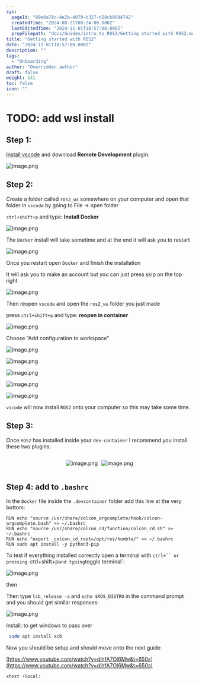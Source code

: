 ```yaml
---
sys:
  pageId: "89e0a78c-4e2b-4070-b327-d28cb0694742"
  createdTime: "2024-08-21T00:24:00.000Z"
  lastEditedTime: "2024-11-01T18:57:00.000Z"
  propFilepath: "docs/Guides/intro_to_ROS2/Getting started with ROS2.md"
title: "Getting started with ROS2"
date: "2024-11-01T18:57:00.000Z"
description: ""
tags:
  - "Onboarding"
author: "Overridden author"
draft: false
weight: 141
toc: false
icon: ""
---
```


# TODO: add wsl install

## Step 1:

[Install vscode](https://code.visualstudio.com/download) and download **Remote Development** plugin:

![image.png](https://prod-files-secure.s3.us-west-2.amazonaws.com/d518164a-d88e-44d1-a4ee-3adb3bd8bce0/efb52993-1881-4a40-b95e-6f020334f022/image.png?X-Amz-Algorithm=AWS4-HMAC-SHA256&X-Amz-Content-Sha256=UNSIGNED-PAYLOAD&X-Amz-Credential=ASIAZI2LB466VJYRXNN2%2F20250303%2Fus-west-2%2Fs3%2Faws4_request&X-Amz-Date=20250303T150838Z&X-Amz-Expires=3600&X-Amz-Security-Token=IQoJb3JpZ2luX2VjEJ7%2F%2F%2F%2F%2F%2F%2F%2F%2F%2FwEaCXVzLXdlc3QtMiJIMEYCIQCLbwK3WRQkiuHK482YLOGNMB8Xeh8cJe70%2F%2BefeM5Y4AIhAPpWfqGcwSj%2Bs3Mmp8XNJE5wVFfkl9Q00ptZCxjIxj6iKogECNb%2F%2F%2F%2F%2F%2F%2F%2F%2F%2FwEQABoMNjM3NDIzMTgzODA1Igz2LmvWl5xTDzzCLigq3ANTwIQQsC8mi2fItHmAkSWsLhHWODOo%2F1mfzmye3s6LIz4hKCi7We4%2FWfVqiIizGYtRW8itoW0DE7CYL2Pz8Ob3WnBLh0beXyfpteCaMpVdIiTRmcEvBuVXokA2ICSUZtbWUb8FI3qitMXJki5nVWea6%2FP9xoEh59zC7l7ETkiQCD5viyW%2Fo%2BClYyzVfoGAhGDzxiPzlW2zGV2BfSDCZFZQxmwSk5P%2BRd77wUgBhSDGx%2Fa0fTNtc%2FHzZkELsfyTKLmCj%2B14ufPknBkot4G6cS89uiBUwvHQ4%2Fjo5wrPbHF%2BpcVs1dSpHaNGCpPciLtH%2BvW4y9sq6Dbk3VFzOHLDt6JDsFwuV1VygWXBQQlU77yKY6%2B1YZqU5qrrxWYY5s3HOiIra3%2FN0hRgt5xu1Y6DV4xB30lXNJGbhZAb0ZBolcvWIAcYbco%2FuoN63%2BPbk3QbOQDHIy6QeKZ0l5gB6TroCNj780mTEiHmWe9oTbdovw7Vyos2FBto7UeC1pDL3mKP0OYAw7VNafpqxmiF0QUmWde12faQPVpbIzlDZRIlI4N5%2B32AtgKG4Ze1pjUS82YX4t%2B2S6TH0caBRLmWIvkSF5X8eYgXcLhulGSP%2FjvBk5nRnAqtdf8fStZMOjyfBjD%2F2pa%2BBjqkAS4M98NX7OVsmK9mMeAWnCVE%2Fu%2FL3UN3ucooKPPg0H3pgoIOOSOI482ZUsaOvsRqdSkr%2Fjk9w%2FlbJ8tEMjlkWPPr%2FPNQUlshp46qtciivzl%2FjpG5xVMfUsS%2Fc5u7T7VMU15yzjPNqYL1%2FwgHpNUxHP1ITFtJUvL4aieEya8Nolb45Q1u2aa%2F6CL7UARys2OG61H4u9Ci9LSOM3Z5ksCM0yKTTTCj&X-Amz-Signature=b0befc7c1cc373a8d5bd6823aad06100464c7f30f59f77b71d78b80f76ef96f3&X-Amz-SignedHeaders=host&x-id=GetObject)

## Step 2:

Create a folder called `ros2_ws` somewhere on your computer and open that folder in `vscode` by going to File → open folder 

`ctrl+shift+p` and type: **Install Docker**

![image.png](https://prod-files-secure.s3.us-west-2.amazonaws.com/d518164a-d88e-44d1-a4ee-3adb3bd8bce0/2269dc0e-1cd5-47ff-bceb-c04ad9b2eab0/image.png?X-Amz-Algorithm=AWS4-HMAC-SHA256&X-Amz-Content-Sha256=UNSIGNED-PAYLOAD&X-Amz-Credential=ASIAZI2LB466VJYRXNN2%2F20250303%2Fus-west-2%2Fs3%2Faws4_request&X-Amz-Date=20250303T150838Z&X-Amz-Expires=3600&X-Amz-Security-Token=IQoJb3JpZ2luX2VjEJ7%2F%2F%2F%2F%2F%2F%2F%2F%2F%2FwEaCXVzLXdlc3QtMiJIMEYCIQCLbwK3WRQkiuHK482YLOGNMB8Xeh8cJe70%2F%2BefeM5Y4AIhAPpWfqGcwSj%2Bs3Mmp8XNJE5wVFfkl9Q00ptZCxjIxj6iKogECNb%2F%2F%2F%2F%2F%2F%2F%2F%2F%2FwEQABoMNjM3NDIzMTgzODA1Igz2LmvWl5xTDzzCLigq3ANTwIQQsC8mi2fItHmAkSWsLhHWODOo%2F1mfzmye3s6LIz4hKCi7We4%2FWfVqiIizGYtRW8itoW0DE7CYL2Pz8Ob3WnBLh0beXyfpteCaMpVdIiTRmcEvBuVXokA2ICSUZtbWUb8FI3qitMXJki5nVWea6%2FP9xoEh59zC7l7ETkiQCD5viyW%2Fo%2BClYyzVfoGAhGDzxiPzlW2zGV2BfSDCZFZQxmwSk5P%2BRd77wUgBhSDGx%2Fa0fTNtc%2FHzZkELsfyTKLmCj%2B14ufPknBkot4G6cS89uiBUwvHQ4%2Fjo5wrPbHF%2BpcVs1dSpHaNGCpPciLtH%2BvW4y9sq6Dbk3VFzOHLDt6JDsFwuV1VygWXBQQlU77yKY6%2B1YZqU5qrrxWYY5s3HOiIra3%2FN0hRgt5xu1Y6DV4xB30lXNJGbhZAb0ZBolcvWIAcYbco%2FuoN63%2BPbk3QbOQDHIy6QeKZ0l5gB6TroCNj780mTEiHmWe9oTbdovw7Vyos2FBto7UeC1pDL3mKP0OYAw7VNafpqxmiF0QUmWde12faQPVpbIzlDZRIlI4N5%2B32AtgKG4Ze1pjUS82YX4t%2B2S6TH0caBRLmWIvkSF5X8eYgXcLhulGSP%2FjvBk5nRnAqtdf8fStZMOjyfBjD%2F2pa%2BBjqkAS4M98NX7OVsmK9mMeAWnCVE%2Fu%2FL3UN3ucooKPPg0H3pgoIOOSOI482ZUsaOvsRqdSkr%2Fjk9w%2FlbJ8tEMjlkWPPr%2FPNQUlshp46qtciivzl%2FjpG5xVMfUsS%2Fc5u7T7VMU15yzjPNqYL1%2FwgHpNUxHP1ITFtJUvL4aieEya8Nolb45Q1u2aa%2F6CL7UARys2OG61H4u9Ci9LSOM3Z5ksCM0yKTTTCj&X-Amz-Signature=4406c0e3c909fdfae2c9d37a81dd58832d81a51e24ce445e9d0356dbe5b40df3&X-Amz-SignedHeaders=host&x-id=GetObject)

The `Docker` install will take sometime and at the end it will ask you to restart

![image.png](https://prod-files-secure.s3.us-west-2.amazonaws.com/d518164a-d88e-44d1-a4ee-3adb3bd8bce0/ed233f78-be33-4b1f-b89c-9c346c0e961e/image.png?X-Amz-Algorithm=AWS4-HMAC-SHA256&X-Amz-Content-Sha256=UNSIGNED-PAYLOAD&X-Amz-Credential=ASIAZI2LB466VJYRXNN2%2F20250303%2Fus-west-2%2Fs3%2Faws4_request&X-Amz-Date=20250303T150838Z&X-Amz-Expires=3600&X-Amz-Security-Token=IQoJb3JpZ2luX2VjEJ7%2F%2F%2F%2F%2F%2F%2F%2F%2F%2FwEaCXVzLXdlc3QtMiJIMEYCIQCLbwK3WRQkiuHK482YLOGNMB8Xeh8cJe70%2F%2BefeM5Y4AIhAPpWfqGcwSj%2Bs3Mmp8XNJE5wVFfkl9Q00ptZCxjIxj6iKogECNb%2F%2F%2F%2F%2F%2F%2F%2F%2F%2FwEQABoMNjM3NDIzMTgzODA1Igz2LmvWl5xTDzzCLigq3ANTwIQQsC8mi2fItHmAkSWsLhHWODOo%2F1mfzmye3s6LIz4hKCi7We4%2FWfVqiIizGYtRW8itoW0DE7CYL2Pz8Ob3WnBLh0beXyfpteCaMpVdIiTRmcEvBuVXokA2ICSUZtbWUb8FI3qitMXJki5nVWea6%2FP9xoEh59zC7l7ETkiQCD5viyW%2Fo%2BClYyzVfoGAhGDzxiPzlW2zGV2BfSDCZFZQxmwSk5P%2BRd77wUgBhSDGx%2Fa0fTNtc%2FHzZkELsfyTKLmCj%2B14ufPknBkot4G6cS89uiBUwvHQ4%2Fjo5wrPbHF%2BpcVs1dSpHaNGCpPciLtH%2BvW4y9sq6Dbk3VFzOHLDt6JDsFwuV1VygWXBQQlU77yKY6%2B1YZqU5qrrxWYY5s3HOiIra3%2FN0hRgt5xu1Y6DV4xB30lXNJGbhZAb0ZBolcvWIAcYbco%2FuoN63%2BPbk3QbOQDHIy6QeKZ0l5gB6TroCNj780mTEiHmWe9oTbdovw7Vyos2FBto7UeC1pDL3mKP0OYAw7VNafpqxmiF0QUmWde12faQPVpbIzlDZRIlI4N5%2B32AtgKG4Ze1pjUS82YX4t%2B2S6TH0caBRLmWIvkSF5X8eYgXcLhulGSP%2FjvBk5nRnAqtdf8fStZMOjyfBjD%2F2pa%2BBjqkAS4M98NX7OVsmK9mMeAWnCVE%2Fu%2FL3UN3ucooKPPg0H3pgoIOOSOI482ZUsaOvsRqdSkr%2Fjk9w%2FlbJ8tEMjlkWPPr%2FPNQUlshp46qtciivzl%2FjpG5xVMfUsS%2Fc5u7T7VMU15yzjPNqYL1%2FwgHpNUxHP1ITFtJUvL4aieEya8Nolb45Q1u2aa%2F6CL7UARys2OG61H4u9Ci9LSOM3Z5ksCM0yKTTTCj&X-Amz-Signature=436f61f87ba57f77645f4e5f19e8564c9b740649846d8e37c869c0cfdce5f4f7&X-Amz-SignedHeaders=host&x-id=GetObject)

Once you restart open `Docker` and finish the installation

It will ask you to make an account but you can just press skip on the top right

![image.png](https://prod-files-secure.s3.us-west-2.amazonaws.com/d518164a-d88e-44d1-a4ee-3adb3bd8bce0/21010ad9-1659-4fd9-9f59-9932a09b2a3d/image.png?X-Amz-Algorithm=AWS4-HMAC-SHA256&X-Amz-Content-Sha256=UNSIGNED-PAYLOAD&X-Amz-Credential=ASIAZI2LB466VJYRXNN2%2F20250303%2Fus-west-2%2Fs3%2Faws4_request&X-Amz-Date=20250303T150838Z&X-Amz-Expires=3600&X-Amz-Security-Token=IQoJb3JpZ2luX2VjEJ7%2F%2F%2F%2F%2F%2F%2F%2F%2F%2FwEaCXVzLXdlc3QtMiJIMEYCIQCLbwK3WRQkiuHK482YLOGNMB8Xeh8cJe70%2F%2BefeM5Y4AIhAPpWfqGcwSj%2Bs3Mmp8XNJE5wVFfkl9Q00ptZCxjIxj6iKogECNb%2F%2F%2F%2F%2F%2F%2F%2F%2F%2FwEQABoMNjM3NDIzMTgzODA1Igz2LmvWl5xTDzzCLigq3ANTwIQQsC8mi2fItHmAkSWsLhHWODOo%2F1mfzmye3s6LIz4hKCi7We4%2FWfVqiIizGYtRW8itoW0DE7CYL2Pz8Ob3WnBLh0beXyfpteCaMpVdIiTRmcEvBuVXokA2ICSUZtbWUb8FI3qitMXJki5nVWea6%2FP9xoEh59zC7l7ETkiQCD5viyW%2Fo%2BClYyzVfoGAhGDzxiPzlW2zGV2BfSDCZFZQxmwSk5P%2BRd77wUgBhSDGx%2Fa0fTNtc%2FHzZkELsfyTKLmCj%2B14ufPknBkot4G6cS89uiBUwvHQ4%2Fjo5wrPbHF%2BpcVs1dSpHaNGCpPciLtH%2BvW4y9sq6Dbk3VFzOHLDt6JDsFwuV1VygWXBQQlU77yKY6%2B1YZqU5qrrxWYY5s3HOiIra3%2FN0hRgt5xu1Y6DV4xB30lXNJGbhZAb0ZBolcvWIAcYbco%2FuoN63%2BPbk3QbOQDHIy6QeKZ0l5gB6TroCNj780mTEiHmWe9oTbdovw7Vyos2FBto7UeC1pDL3mKP0OYAw7VNafpqxmiF0QUmWde12faQPVpbIzlDZRIlI4N5%2B32AtgKG4Ze1pjUS82YX4t%2B2S6TH0caBRLmWIvkSF5X8eYgXcLhulGSP%2FjvBk5nRnAqtdf8fStZMOjyfBjD%2F2pa%2BBjqkAS4M98NX7OVsmK9mMeAWnCVE%2Fu%2FL3UN3ucooKPPg0H3pgoIOOSOI482ZUsaOvsRqdSkr%2Fjk9w%2FlbJ8tEMjlkWPPr%2FPNQUlshp46qtciivzl%2FjpG5xVMfUsS%2Fc5u7T7VMU15yzjPNqYL1%2FwgHpNUxHP1ITFtJUvL4aieEya8Nolb45Q1u2aa%2F6CL7UARys2OG61H4u9Ci9LSOM3Z5ksCM0yKTTTCj&X-Amz-Signature=6f9263ac58e8e1932a10bf9a691a21923e07ad9150c21012c2921e5162de689b&X-Amz-SignedHeaders=host&x-id=GetObject)

Then reopen `vscode` and open the `ros2_ws` folder you just made

press `ctrl+shift+p` and type: **reopen in container**

![image.png](https://prod-files-secure.s3.us-west-2.amazonaws.com/d518164a-d88e-44d1-a4ee-3adb3bd8bce0/4e93b8c2-41ad-488c-8095-c74205196118/image.png?X-Amz-Algorithm=AWS4-HMAC-SHA256&X-Amz-Content-Sha256=UNSIGNED-PAYLOAD&X-Amz-Credential=ASIAZI2LB466VJYRXNN2%2F20250303%2Fus-west-2%2Fs3%2Faws4_request&X-Amz-Date=20250303T150838Z&X-Amz-Expires=3600&X-Amz-Security-Token=IQoJb3JpZ2luX2VjEJ7%2F%2F%2F%2F%2F%2F%2F%2F%2F%2FwEaCXVzLXdlc3QtMiJIMEYCIQCLbwK3WRQkiuHK482YLOGNMB8Xeh8cJe70%2F%2BefeM5Y4AIhAPpWfqGcwSj%2Bs3Mmp8XNJE5wVFfkl9Q00ptZCxjIxj6iKogECNb%2F%2F%2F%2F%2F%2F%2F%2F%2F%2FwEQABoMNjM3NDIzMTgzODA1Igz2LmvWl5xTDzzCLigq3ANTwIQQsC8mi2fItHmAkSWsLhHWODOo%2F1mfzmye3s6LIz4hKCi7We4%2FWfVqiIizGYtRW8itoW0DE7CYL2Pz8Ob3WnBLh0beXyfpteCaMpVdIiTRmcEvBuVXokA2ICSUZtbWUb8FI3qitMXJki5nVWea6%2FP9xoEh59zC7l7ETkiQCD5viyW%2Fo%2BClYyzVfoGAhGDzxiPzlW2zGV2BfSDCZFZQxmwSk5P%2BRd77wUgBhSDGx%2Fa0fTNtc%2FHzZkELsfyTKLmCj%2B14ufPknBkot4G6cS89uiBUwvHQ4%2Fjo5wrPbHF%2BpcVs1dSpHaNGCpPciLtH%2BvW4y9sq6Dbk3VFzOHLDt6JDsFwuV1VygWXBQQlU77yKY6%2B1YZqU5qrrxWYY5s3HOiIra3%2FN0hRgt5xu1Y6DV4xB30lXNJGbhZAb0ZBolcvWIAcYbco%2FuoN63%2BPbk3QbOQDHIy6QeKZ0l5gB6TroCNj780mTEiHmWe9oTbdovw7Vyos2FBto7UeC1pDL3mKP0OYAw7VNafpqxmiF0QUmWde12faQPVpbIzlDZRIlI4N5%2B32AtgKG4Ze1pjUS82YX4t%2B2S6TH0caBRLmWIvkSF5X8eYgXcLhulGSP%2FjvBk5nRnAqtdf8fStZMOjyfBjD%2F2pa%2BBjqkAS4M98NX7OVsmK9mMeAWnCVE%2Fu%2FL3UN3ucooKPPg0H3pgoIOOSOI482ZUsaOvsRqdSkr%2Fjk9w%2FlbJ8tEMjlkWPPr%2FPNQUlshp46qtciivzl%2FjpG5xVMfUsS%2Fc5u7T7VMU15yzjPNqYL1%2FwgHpNUxHP1ITFtJUvL4aieEya8Nolb45Q1u2aa%2F6CL7UARys2OG61H4u9Ci9LSOM3Z5ksCM0yKTTTCj&X-Amz-Signature=993084f21d27118d597be0dfc1612720152aaf054feafd300448c5eb8a916606&X-Amz-SignedHeaders=host&x-id=GetObject)

Choose “Add configuration to workspace”

![image.png](https://prod-files-secure.s3.us-west-2.amazonaws.com/d518164a-d88e-44d1-a4ee-3adb3bd8bce0/9560b282-5060-4989-ba37-97e7b2c22476/image.png?X-Amz-Algorithm=AWS4-HMAC-SHA256&X-Amz-Content-Sha256=UNSIGNED-PAYLOAD&X-Amz-Credential=ASIAZI2LB466VJYRXNN2%2F20250303%2Fus-west-2%2Fs3%2Faws4_request&X-Amz-Date=20250303T150838Z&X-Amz-Expires=3600&X-Amz-Security-Token=IQoJb3JpZ2luX2VjEJ7%2F%2F%2F%2F%2F%2F%2F%2F%2F%2FwEaCXVzLXdlc3QtMiJIMEYCIQCLbwK3WRQkiuHK482YLOGNMB8Xeh8cJe70%2F%2BefeM5Y4AIhAPpWfqGcwSj%2Bs3Mmp8XNJE5wVFfkl9Q00ptZCxjIxj6iKogECNb%2F%2F%2F%2F%2F%2F%2F%2F%2F%2FwEQABoMNjM3NDIzMTgzODA1Igz2LmvWl5xTDzzCLigq3ANTwIQQsC8mi2fItHmAkSWsLhHWODOo%2F1mfzmye3s6LIz4hKCi7We4%2FWfVqiIizGYtRW8itoW0DE7CYL2Pz8Ob3WnBLh0beXyfpteCaMpVdIiTRmcEvBuVXokA2ICSUZtbWUb8FI3qitMXJki5nVWea6%2FP9xoEh59zC7l7ETkiQCD5viyW%2Fo%2BClYyzVfoGAhGDzxiPzlW2zGV2BfSDCZFZQxmwSk5P%2BRd77wUgBhSDGx%2Fa0fTNtc%2FHzZkELsfyTKLmCj%2B14ufPknBkot4G6cS89uiBUwvHQ4%2Fjo5wrPbHF%2BpcVs1dSpHaNGCpPciLtH%2BvW4y9sq6Dbk3VFzOHLDt6JDsFwuV1VygWXBQQlU77yKY6%2B1YZqU5qrrxWYY5s3HOiIra3%2FN0hRgt5xu1Y6DV4xB30lXNJGbhZAb0ZBolcvWIAcYbco%2FuoN63%2BPbk3QbOQDHIy6QeKZ0l5gB6TroCNj780mTEiHmWe9oTbdovw7Vyos2FBto7UeC1pDL3mKP0OYAw7VNafpqxmiF0QUmWde12faQPVpbIzlDZRIlI4N5%2B32AtgKG4Ze1pjUS82YX4t%2B2S6TH0caBRLmWIvkSF5X8eYgXcLhulGSP%2FjvBk5nRnAqtdf8fStZMOjyfBjD%2F2pa%2BBjqkAS4M98NX7OVsmK9mMeAWnCVE%2Fu%2FL3UN3ucooKPPg0H3pgoIOOSOI482ZUsaOvsRqdSkr%2Fjk9w%2FlbJ8tEMjlkWPPr%2FPNQUlshp46qtciivzl%2FjpG5xVMfUsS%2Fc5u7T7VMU15yzjPNqYL1%2FwgHpNUxHP1ITFtJUvL4aieEya8Nolb45Q1u2aa%2F6CL7UARys2OG61H4u9Ci9LSOM3Z5ksCM0yKTTTCj&X-Amz-Signature=4a6bc6f2c0bcc9fdc3c95fc15fbc83e1eec87a575e58067d57d3e2d97cb86e20&X-Amz-SignedHeaders=host&x-id=GetObject)

![image.png](https://prod-files-secure.s3.us-west-2.amazonaws.com/d518164a-d88e-44d1-a4ee-3adb3bd8bce0/2ee63f81-886b-48e8-a553-dc6e5eac99e4/image.png?X-Amz-Algorithm=AWS4-HMAC-SHA256&X-Amz-Content-Sha256=UNSIGNED-PAYLOAD&X-Amz-Credential=ASIAZI2LB466VJYRXNN2%2F20250303%2Fus-west-2%2Fs3%2Faws4_request&X-Amz-Date=20250303T150838Z&X-Amz-Expires=3600&X-Amz-Security-Token=IQoJb3JpZ2luX2VjEJ7%2F%2F%2F%2F%2F%2F%2F%2F%2F%2FwEaCXVzLXdlc3QtMiJIMEYCIQCLbwK3WRQkiuHK482YLOGNMB8Xeh8cJe70%2F%2BefeM5Y4AIhAPpWfqGcwSj%2Bs3Mmp8XNJE5wVFfkl9Q00ptZCxjIxj6iKogECNb%2F%2F%2F%2F%2F%2F%2F%2F%2F%2FwEQABoMNjM3NDIzMTgzODA1Igz2LmvWl5xTDzzCLigq3ANTwIQQsC8mi2fItHmAkSWsLhHWODOo%2F1mfzmye3s6LIz4hKCi7We4%2FWfVqiIizGYtRW8itoW0DE7CYL2Pz8Ob3WnBLh0beXyfpteCaMpVdIiTRmcEvBuVXokA2ICSUZtbWUb8FI3qitMXJki5nVWea6%2FP9xoEh59zC7l7ETkiQCD5viyW%2Fo%2BClYyzVfoGAhGDzxiPzlW2zGV2BfSDCZFZQxmwSk5P%2BRd77wUgBhSDGx%2Fa0fTNtc%2FHzZkELsfyTKLmCj%2B14ufPknBkot4G6cS89uiBUwvHQ4%2Fjo5wrPbHF%2BpcVs1dSpHaNGCpPciLtH%2BvW4y9sq6Dbk3VFzOHLDt6JDsFwuV1VygWXBQQlU77yKY6%2B1YZqU5qrrxWYY5s3HOiIra3%2FN0hRgt5xu1Y6DV4xB30lXNJGbhZAb0ZBolcvWIAcYbco%2FuoN63%2BPbk3QbOQDHIy6QeKZ0l5gB6TroCNj780mTEiHmWe9oTbdovw7Vyos2FBto7UeC1pDL3mKP0OYAw7VNafpqxmiF0QUmWde12faQPVpbIzlDZRIlI4N5%2B32AtgKG4Ze1pjUS82YX4t%2B2S6TH0caBRLmWIvkSF5X8eYgXcLhulGSP%2FjvBk5nRnAqtdf8fStZMOjyfBjD%2F2pa%2BBjqkAS4M98NX7OVsmK9mMeAWnCVE%2Fu%2FL3UN3ucooKPPg0H3pgoIOOSOI482ZUsaOvsRqdSkr%2Fjk9w%2FlbJ8tEMjlkWPPr%2FPNQUlshp46qtciivzl%2FjpG5xVMfUsS%2Fc5u7T7VMU15yzjPNqYL1%2FwgHpNUxHP1ITFtJUvL4aieEya8Nolb45Q1u2aa%2F6CL7UARys2OG61H4u9Ci9LSOM3Z5ksCM0yKTTTCj&X-Amz-Signature=db92ff318bd581b0816305e279476cd4909502ac04bfa50a1a7aff41510e3aea&X-Amz-SignedHeaders=host&x-id=GetObject)

![image.png](https://prod-files-secure.s3.us-west-2.amazonaws.com/d518164a-d88e-44d1-a4ee-3adb3bd8bce0/ae1580b2-b048-407e-aed9-b584224a7a04/image.png?X-Amz-Algorithm=AWS4-HMAC-SHA256&X-Amz-Content-Sha256=UNSIGNED-PAYLOAD&X-Amz-Credential=ASIAZI2LB466VJYRXNN2%2F20250303%2Fus-west-2%2Fs3%2Faws4_request&X-Amz-Date=20250303T150838Z&X-Amz-Expires=3600&X-Amz-Security-Token=IQoJb3JpZ2luX2VjEJ7%2F%2F%2F%2F%2F%2F%2F%2F%2F%2FwEaCXVzLXdlc3QtMiJIMEYCIQCLbwK3WRQkiuHK482YLOGNMB8Xeh8cJe70%2F%2BefeM5Y4AIhAPpWfqGcwSj%2Bs3Mmp8XNJE5wVFfkl9Q00ptZCxjIxj6iKogECNb%2F%2F%2F%2F%2F%2F%2F%2F%2F%2FwEQABoMNjM3NDIzMTgzODA1Igz2LmvWl5xTDzzCLigq3ANTwIQQsC8mi2fItHmAkSWsLhHWODOo%2F1mfzmye3s6LIz4hKCi7We4%2FWfVqiIizGYtRW8itoW0DE7CYL2Pz8Ob3WnBLh0beXyfpteCaMpVdIiTRmcEvBuVXokA2ICSUZtbWUb8FI3qitMXJki5nVWea6%2FP9xoEh59zC7l7ETkiQCD5viyW%2Fo%2BClYyzVfoGAhGDzxiPzlW2zGV2BfSDCZFZQxmwSk5P%2BRd77wUgBhSDGx%2Fa0fTNtc%2FHzZkELsfyTKLmCj%2B14ufPknBkot4G6cS89uiBUwvHQ4%2Fjo5wrPbHF%2BpcVs1dSpHaNGCpPciLtH%2BvW4y9sq6Dbk3VFzOHLDt6JDsFwuV1VygWXBQQlU77yKY6%2B1YZqU5qrrxWYY5s3HOiIra3%2FN0hRgt5xu1Y6DV4xB30lXNJGbhZAb0ZBolcvWIAcYbco%2FuoN63%2BPbk3QbOQDHIy6QeKZ0l5gB6TroCNj780mTEiHmWe9oTbdovw7Vyos2FBto7UeC1pDL3mKP0OYAw7VNafpqxmiF0QUmWde12faQPVpbIzlDZRIlI4N5%2B32AtgKG4Ze1pjUS82YX4t%2B2S6TH0caBRLmWIvkSF5X8eYgXcLhulGSP%2FjvBk5nRnAqtdf8fStZMOjyfBjD%2F2pa%2BBjqkAS4M98NX7OVsmK9mMeAWnCVE%2Fu%2FL3UN3ucooKPPg0H3pgoIOOSOI482ZUsaOvsRqdSkr%2Fjk9w%2FlbJ8tEMjlkWPPr%2FPNQUlshp46qtciivzl%2FjpG5xVMfUsS%2Fc5u7T7VMU15yzjPNqYL1%2FwgHpNUxHP1ITFtJUvL4aieEya8Nolb45Q1u2aa%2F6CL7UARys2OG61H4u9Ci9LSOM3Z5ksCM0yKTTTCj&X-Amz-Signature=c79c1254c2fbfa8a4190a5c590de49a0681b18559d23b97658be2433ad272632&X-Amz-SignedHeaders=host&x-id=GetObject)

![image.png](https://prod-files-secure.s3.us-west-2.amazonaws.com/d518164a-d88e-44d1-a4ee-3adb3bd8bce0/53255b28-f75e-430f-b9e3-c0ac8577e42b/image.png?X-Amz-Algorithm=AWS4-HMAC-SHA256&X-Amz-Content-Sha256=UNSIGNED-PAYLOAD&X-Amz-Credential=ASIAZI2LB466VJYRXNN2%2F20250303%2Fus-west-2%2Fs3%2Faws4_request&X-Amz-Date=20250303T150838Z&X-Amz-Expires=3600&X-Amz-Security-Token=IQoJb3JpZ2luX2VjEJ7%2F%2F%2F%2F%2F%2F%2F%2F%2F%2FwEaCXVzLXdlc3QtMiJIMEYCIQCLbwK3WRQkiuHK482YLOGNMB8Xeh8cJe70%2F%2BefeM5Y4AIhAPpWfqGcwSj%2Bs3Mmp8XNJE5wVFfkl9Q00ptZCxjIxj6iKogECNb%2F%2F%2F%2F%2F%2F%2F%2F%2F%2FwEQABoMNjM3NDIzMTgzODA1Igz2LmvWl5xTDzzCLigq3ANTwIQQsC8mi2fItHmAkSWsLhHWODOo%2F1mfzmye3s6LIz4hKCi7We4%2FWfVqiIizGYtRW8itoW0DE7CYL2Pz8Ob3WnBLh0beXyfpteCaMpVdIiTRmcEvBuVXokA2ICSUZtbWUb8FI3qitMXJki5nVWea6%2FP9xoEh59zC7l7ETkiQCD5viyW%2Fo%2BClYyzVfoGAhGDzxiPzlW2zGV2BfSDCZFZQxmwSk5P%2BRd77wUgBhSDGx%2Fa0fTNtc%2FHzZkELsfyTKLmCj%2B14ufPknBkot4G6cS89uiBUwvHQ4%2Fjo5wrPbHF%2BpcVs1dSpHaNGCpPciLtH%2BvW4y9sq6Dbk3VFzOHLDt6JDsFwuV1VygWXBQQlU77yKY6%2B1YZqU5qrrxWYY5s3HOiIra3%2FN0hRgt5xu1Y6DV4xB30lXNJGbhZAb0ZBolcvWIAcYbco%2FuoN63%2BPbk3QbOQDHIy6QeKZ0l5gB6TroCNj780mTEiHmWe9oTbdovw7Vyos2FBto7UeC1pDL3mKP0OYAw7VNafpqxmiF0QUmWde12faQPVpbIzlDZRIlI4N5%2B32AtgKG4Ze1pjUS82YX4t%2B2S6TH0caBRLmWIvkSF5X8eYgXcLhulGSP%2FjvBk5nRnAqtdf8fStZMOjyfBjD%2F2pa%2BBjqkAS4M98NX7OVsmK9mMeAWnCVE%2Fu%2FL3UN3ucooKPPg0H3pgoIOOSOI482ZUsaOvsRqdSkr%2Fjk9w%2FlbJ8tEMjlkWPPr%2FPNQUlshp46qtciivzl%2FjpG5xVMfUsS%2Fc5u7T7VMU15yzjPNqYL1%2FwgHpNUxHP1ITFtJUvL4aieEya8Nolb45Q1u2aa%2F6CL7UARys2OG61H4u9Ci9LSOM3Z5ksCM0yKTTTCj&X-Amz-Signature=f2ecd734d3cac4c971d23e45ceb4ebf11caadaa127be3ccaf48c29d609da54e1&X-Amz-SignedHeaders=host&x-id=GetObject)

![image.png](https://prod-files-secure.s3.us-west-2.amazonaws.com/d518164a-d88e-44d1-a4ee-3adb3bd8bce0/7c562767-5af9-4ffb-97d1-327bcdf4ee00/image.png?X-Amz-Algorithm=AWS4-HMAC-SHA256&X-Amz-Content-Sha256=UNSIGNED-PAYLOAD&X-Amz-Credential=ASIAZI2LB466VJYRXNN2%2F20250303%2Fus-west-2%2Fs3%2Faws4_request&X-Amz-Date=20250303T150838Z&X-Amz-Expires=3600&X-Amz-Security-Token=IQoJb3JpZ2luX2VjEJ7%2F%2F%2F%2F%2F%2F%2F%2F%2F%2FwEaCXVzLXdlc3QtMiJIMEYCIQCLbwK3WRQkiuHK482YLOGNMB8Xeh8cJe70%2F%2BefeM5Y4AIhAPpWfqGcwSj%2Bs3Mmp8XNJE5wVFfkl9Q00ptZCxjIxj6iKogECNb%2F%2F%2F%2F%2F%2F%2F%2F%2F%2FwEQABoMNjM3NDIzMTgzODA1Igz2LmvWl5xTDzzCLigq3ANTwIQQsC8mi2fItHmAkSWsLhHWODOo%2F1mfzmye3s6LIz4hKCi7We4%2FWfVqiIizGYtRW8itoW0DE7CYL2Pz8Ob3WnBLh0beXyfpteCaMpVdIiTRmcEvBuVXokA2ICSUZtbWUb8FI3qitMXJki5nVWea6%2FP9xoEh59zC7l7ETkiQCD5viyW%2Fo%2BClYyzVfoGAhGDzxiPzlW2zGV2BfSDCZFZQxmwSk5P%2BRd77wUgBhSDGx%2Fa0fTNtc%2FHzZkELsfyTKLmCj%2B14ufPknBkot4G6cS89uiBUwvHQ4%2Fjo5wrPbHF%2BpcVs1dSpHaNGCpPciLtH%2BvW4y9sq6Dbk3VFzOHLDt6JDsFwuV1VygWXBQQlU77yKY6%2B1YZqU5qrrxWYY5s3HOiIra3%2FN0hRgt5xu1Y6DV4xB30lXNJGbhZAb0ZBolcvWIAcYbco%2FuoN63%2BPbk3QbOQDHIy6QeKZ0l5gB6TroCNj780mTEiHmWe9oTbdovw7Vyos2FBto7UeC1pDL3mKP0OYAw7VNafpqxmiF0QUmWde12faQPVpbIzlDZRIlI4N5%2B32AtgKG4Ze1pjUS82YX4t%2B2S6TH0caBRLmWIvkSF5X8eYgXcLhulGSP%2FjvBk5nRnAqtdf8fStZMOjyfBjD%2F2pa%2BBjqkAS4M98NX7OVsmK9mMeAWnCVE%2Fu%2FL3UN3ucooKPPg0H3pgoIOOSOI482ZUsaOvsRqdSkr%2Fjk9w%2FlbJ8tEMjlkWPPr%2FPNQUlshp46qtciivzl%2FjpG5xVMfUsS%2Fc5u7T7VMU15yzjPNqYL1%2FwgHpNUxHP1ITFtJUvL4aieEya8Nolb45Q1u2aa%2F6CL7UARys2OG61H4u9Ci9LSOM3Z5ksCM0yKTTTCj&X-Amz-Signature=3ee825b31a5e407a8f277f97c516d11e266df1d2c56e5a66f4384ddc8ac5079c&X-Amz-SignedHeaders=host&x-id=GetObject)

`vscode` will now install `ROS2` onto your computer so this may take some time.

## Step 3:

Once `ROS2` has installed inside your `dev-container` I recommend you install these two plugins:

<div style="display: flex;flex-direction: row; column-gap:10px; max-width: 630px;justify-content: center;">
<div>

![image.png](https://prod-files-secure.s3.us-west-2.amazonaws.com/d518164a-d88e-44d1-a4ee-3adb3bd8bce0/3fc3d550-5a54-4ba1-ba6b-faa01cdb7369/image.png?X-Amz-Algorithm=AWS4-HMAC-SHA256&X-Amz-Content-Sha256=UNSIGNED-PAYLOAD&X-Amz-Credential=ASIAZI2LB466WYAV5GXW%2F20250303%2Fus-west-2%2Fs3%2Faws4_request&X-Amz-Date=20250303T150846Z&X-Amz-Expires=3600&X-Amz-Security-Token=IQoJb3JpZ2luX2VjEJ7%2F%2F%2F%2F%2F%2F%2F%2F%2F%2FwEaCXVzLXdlc3QtMiJHMEUCIBzOiueLSkw3HHYQQ0PHLOmdmDaCtSp5ZKifnJbUmlm2AiEApncFSh1chH9gV0atxPC6MunUk8zjTzcdubtfN4qpP1oqiAQI1v%2F%2F%2F%2F%2F%2F%2F%2F%2F%2FARAAGgw2Mzc0MjMxODM4MDUiDMYLids4tPfvEVMPWircA9RFEjcciO5wIH8%2BILzUOtSA6FfpAem8Qgkw%2BOvfmVjvrH5QTkWurENcy3dxWlcIz3DMI2XBm5%2B%2BVjIUwjNPon5Zps%2Fw%2BeXOhn8B8gBtJg5Z2%2FpZPoIf5ZmRUYsSGEJb4RiBjnIXtYDQdgqNh3lv2dgzSaap%2F%2FVajnjF0o2z9ffMf31JONhWIih6tbcfyAHAdvrogLC6n%2B9454xBkDc3K2b4YwlzL3YNy2fbmtS2FdTonZS6ha%2BWOMJjD3Hp%2BfYzjfsKJdHXYluq7Eeq469BaKMgDY2KgKoJRsMvb0f7tbKKMDBmF3a7LZQ6JjRwHhthpe1MREzzFDwqYfevxSRNW4VUhMO6xmLPspnSaimuEn1VPLTi2E8%2FHNjqiT8PQNIOLVnRM0YipZ7gu%2FQNbOEJbwFnDpVhxhH4kUlOPxZV5mEnJuK2zkJzUR3ZCeSVFGazqCsSq%2BKaD1nxXvgWkB%2BFi8Te7rY7vZsERpwsH5hvGYfqiNJF0ueiup4xcZ45DZVBl0HLt9wC6q8%2BAJOMX%2Bo2UYz9%2B3EYz5fG83nEokf26k2dbGg7n%2FKFUinEZ0n1FCcz5qkl0Ufae9xl2nBoHD7PEQpZa9rbEFMCBIGIy5jwUfBlsZFeuv%2BhzlLaoGZpMP7alr4GOqUB1ffWI1zNN0SCvExoNa2ge4pbtVpplAT0IMX%2FgYZTkF%2BMn7FdOAGoRy5Zq3vhC2S6Y%2FBlKjRIUogMpfcyogp8VWYX0xS6kvhmJOPbHcFUdXIEceXW70MTGH8OFPKKahtyANczrnnkSgsJtUzII%2BSOJ%2FbcqJKwohCi9dunDz0y3n46nMHsx7cvf762t8NfaEcQqqgsuUFH8y4Pyc2u1sOg5F4SHrqQ&X-Amz-Signature=69f04d1d28e12aeaa79dab9f69622bb44d24bd4dc175e29636297db1aacf7e58&X-Amz-SignedHeaders=host&x-id=GetObject)

</div>
<div>

![image.png](https://prod-files-secure.s3.us-west-2.amazonaws.com/d518164a-d88e-44d1-a4ee-3adb3bd8bce0/d994cc66-13c2-4093-a5a3-f84cf4601a82/image.png?X-Amz-Algorithm=AWS4-HMAC-SHA256&X-Amz-Content-Sha256=UNSIGNED-PAYLOAD&X-Amz-Credential=ASIAZI2LB466VG2FZTIQ%2F20250303%2Fus-west-2%2Fs3%2Faws4_request&X-Amz-Date=20250303T150847Z&X-Amz-Expires=3600&X-Amz-Security-Token=IQoJb3JpZ2luX2VjEJ7%2F%2F%2F%2F%2F%2F%2F%2F%2F%2FwEaCXVzLXdlc3QtMiJHMEUCIAWCIj8c0GfgYrd4LZWh0%2BviA3MwwOiS3kP8f4xWi48ZAiEAnx7WizRHtb18GzA32Vu43dKlUvMKGHU45RJDGaPPmLYqiAQI1v%2F%2F%2F%2F%2F%2F%2F%2F%2F%2FARAAGgw2Mzc0MjMxODM4MDUiDLB0qaJ3j97WBukBWCrcA%2FWue%2B%2Bg7Qj2fV%2F8dsOtvhVcHD%2FnoBM3conKKOS8TvNguUnmMMhkFW5Ps0tVZbrLJJDyp2fK2VShyEGhenVx%2BfmPOm13G3VwnykarBeexg2hz0vjvulyyyeX2qqn3D0OtNCAWa%2BiwJThdg5h1gRc98iSq5vtsLGBtmWXaySP%2F6RQoWJMg9eHRk4GYRFJ5bn21zRCByqGjuULyumzLRIQcA8MM97LvOu7hFy8cvIqP49ZzLnRPLMyH%2B04XYQgZniFoUDZVmYh7gkzh8oO9pNh%2ByvtE83lca90a5SDtlnUB8bngyQnzBx6Vm7OBJg0z3Z04zYUg%2Fg3blIBV30enbTNkJ8XVYKOl4D4aVHJ4gml92OhOhzGsVHFoYJy7mPVO6m%2FEKbs1CXBTfHCjySWLy%2B8GnV7am%2B3vMwZnG%2FoZm0DRCqpjirP2pJvsfIZTrVlMDoP3g5qtIc9sLG%2FmWfTHdRtzYG3J6WqLxUOC3Fc7eUFY2CeXsHIJ6Efoxe7NYr9ecGG5OdbOf8roAzuTolWUjCbZRMvUoOZhV97uxWW28fWOTLuYo%2BVtUYnBTADCqTlScv4gWH2XU4A%2F3w%2FPWOEwJH2goM8pKsETRxxDRzYpLJ9eXYDtlI0%2FLUDcRr2hfNoMODZlr4GOqUBsbUip0UAvX45EsMXfLpwLWBn%2FO9TIjSsoCYkoScTsB7xCNnMfr%2BQjsiLs90%2F3YP1Z1y4plwhqJQdDyVwe79Ihimq0ch5tTXtEVDYT8jotZzGrKVLmDPU382EdXeQ%2Bo3NFOJ1YqZHjR0OAth52dUKBKpk1Ligev2lcC%2B0VlST2ztT%2FdddpSaP0yXBomAeMgBxbsimdW%2B3VOv%2BISdqPg7PyvKUI%2FEK&X-Amz-Signature=cf4391814845356c42daf217026d9ba4f898e6f4dbace4378bb6ea635efa7560&X-Amz-SignedHeaders=host&x-id=GetObject)

</div>
</div>

## Step 4: add to `.bashrc`

In the `Docker` file inside the `.devcontainer` folder add this line at the very bottom: 

```docker
RUN echo "source /usr/share/colcon_argcomplete/hook/colcon-argcomplete.bash" >> ~/.bashrc
RUN echo "source /usr/share/colcon_cd/function/colcon_cd.sh" >> ~/.bashrc
RUN echo "export _colcon_cd_root=/opt/ros/humble/" >> ~/.bashrc
RUN sudo apt install -y python3-pip 
```

To test if everything installed correctly open a terminal with `ctrl+`` or pressing `ctrl+shift+p` and typing `toggle terminal`:

![image.png](https://prod-files-secure.s3.us-west-2.amazonaws.com/d518164a-d88e-44d1-a4ee-3adb3bd8bce0/6a4943d8-b04e-4c02-9a58-775f3384d1a5/image.png?X-Amz-Algorithm=AWS4-HMAC-SHA256&X-Amz-Content-Sha256=UNSIGNED-PAYLOAD&X-Amz-Credential=ASIAZI2LB466VJYRXNN2%2F20250303%2Fus-west-2%2Fs3%2Faws4_request&X-Amz-Date=20250303T150838Z&X-Amz-Expires=3600&X-Amz-Security-Token=IQoJb3JpZ2luX2VjEJ7%2F%2F%2F%2F%2F%2F%2F%2F%2F%2FwEaCXVzLXdlc3QtMiJIMEYCIQCLbwK3WRQkiuHK482YLOGNMB8Xeh8cJe70%2F%2BefeM5Y4AIhAPpWfqGcwSj%2Bs3Mmp8XNJE5wVFfkl9Q00ptZCxjIxj6iKogECNb%2F%2F%2F%2F%2F%2F%2F%2F%2F%2FwEQABoMNjM3NDIzMTgzODA1Igz2LmvWl5xTDzzCLigq3ANTwIQQsC8mi2fItHmAkSWsLhHWODOo%2F1mfzmye3s6LIz4hKCi7We4%2FWfVqiIizGYtRW8itoW0DE7CYL2Pz8Ob3WnBLh0beXyfpteCaMpVdIiTRmcEvBuVXokA2ICSUZtbWUb8FI3qitMXJki5nVWea6%2FP9xoEh59zC7l7ETkiQCD5viyW%2Fo%2BClYyzVfoGAhGDzxiPzlW2zGV2BfSDCZFZQxmwSk5P%2BRd77wUgBhSDGx%2Fa0fTNtc%2FHzZkELsfyTKLmCj%2B14ufPknBkot4G6cS89uiBUwvHQ4%2Fjo5wrPbHF%2BpcVs1dSpHaNGCpPciLtH%2BvW4y9sq6Dbk3VFzOHLDt6JDsFwuV1VygWXBQQlU77yKY6%2B1YZqU5qrrxWYY5s3HOiIra3%2FN0hRgt5xu1Y6DV4xB30lXNJGbhZAb0ZBolcvWIAcYbco%2FuoN63%2BPbk3QbOQDHIy6QeKZ0l5gB6TroCNj780mTEiHmWe9oTbdovw7Vyos2FBto7UeC1pDL3mKP0OYAw7VNafpqxmiF0QUmWde12faQPVpbIzlDZRIlI4N5%2B32AtgKG4Ze1pjUS82YX4t%2B2S6TH0caBRLmWIvkSF5X8eYgXcLhulGSP%2FjvBk5nRnAqtdf8fStZMOjyfBjD%2F2pa%2BBjqkAS4M98NX7OVsmK9mMeAWnCVE%2Fu%2FL3UN3ucooKPPg0H3pgoIOOSOI482ZUsaOvsRqdSkr%2Fjk9w%2FlbJ8tEMjlkWPPr%2FPNQUlshp46qtciivzl%2FjpG5xVMfUsS%2Fc5u7T7VMU15yzjPNqYL1%2FwgHpNUxHP1ITFtJUvL4aieEya8Nolb45Q1u2aa%2F6CL7UARys2OG61H4u9Ci9LSOM3Z5ksCM0yKTTTCj&X-Amz-Signature=55d6338ad3ace860eddd37342cd9ec4ed50a8e2a4a2b588f7d94d23cac8b0e96&X-Amz-SignedHeaders=host&x-id=GetObject)

then 

Then type `lsb_release -a` and `echo $ROS_DISTRO` in the command prompt and you should get similar responses:

![image.png](https://prod-files-secure.s3.us-west-2.amazonaws.com/d518164a-d88e-44d1-a4ee-3adb3bd8bce0/3e635dec-a805-4e85-8b9e-d000e5b71a4e/image.png?X-Amz-Algorithm=AWS4-HMAC-SHA256&X-Amz-Content-Sha256=UNSIGNED-PAYLOAD&X-Amz-Credential=ASIAZI2LB466VJYRXNN2%2F20250303%2Fus-west-2%2Fs3%2Faws4_request&X-Amz-Date=20250303T150838Z&X-Amz-Expires=3600&X-Amz-Security-Token=IQoJb3JpZ2luX2VjEJ7%2F%2F%2F%2F%2F%2F%2F%2F%2F%2FwEaCXVzLXdlc3QtMiJIMEYCIQCLbwK3WRQkiuHK482YLOGNMB8Xeh8cJe70%2F%2BefeM5Y4AIhAPpWfqGcwSj%2Bs3Mmp8XNJE5wVFfkl9Q00ptZCxjIxj6iKogECNb%2F%2F%2F%2F%2F%2F%2F%2F%2F%2FwEQABoMNjM3NDIzMTgzODA1Igz2LmvWl5xTDzzCLigq3ANTwIQQsC8mi2fItHmAkSWsLhHWODOo%2F1mfzmye3s6LIz4hKCi7We4%2FWfVqiIizGYtRW8itoW0DE7CYL2Pz8Ob3WnBLh0beXyfpteCaMpVdIiTRmcEvBuVXokA2ICSUZtbWUb8FI3qitMXJki5nVWea6%2FP9xoEh59zC7l7ETkiQCD5viyW%2Fo%2BClYyzVfoGAhGDzxiPzlW2zGV2BfSDCZFZQxmwSk5P%2BRd77wUgBhSDGx%2Fa0fTNtc%2FHzZkELsfyTKLmCj%2B14ufPknBkot4G6cS89uiBUwvHQ4%2Fjo5wrPbHF%2BpcVs1dSpHaNGCpPciLtH%2BvW4y9sq6Dbk3VFzOHLDt6JDsFwuV1VygWXBQQlU77yKY6%2B1YZqU5qrrxWYY5s3HOiIra3%2FN0hRgt5xu1Y6DV4xB30lXNJGbhZAb0ZBolcvWIAcYbco%2FuoN63%2BPbk3QbOQDHIy6QeKZ0l5gB6TroCNj780mTEiHmWe9oTbdovw7Vyos2FBto7UeC1pDL3mKP0OYAw7VNafpqxmiF0QUmWde12faQPVpbIzlDZRIlI4N5%2B32AtgKG4Ze1pjUS82YX4t%2B2S6TH0caBRLmWIvkSF5X8eYgXcLhulGSP%2FjvBk5nRnAqtdf8fStZMOjyfBjD%2F2pa%2BBjqkAS4M98NX7OVsmK9mMeAWnCVE%2Fu%2FL3UN3ucooKPPg0H3pgoIOOSOI482ZUsaOvsRqdSkr%2Fjk9w%2FlbJ8tEMjlkWPPr%2FPNQUlshp46qtciivzl%2FjpG5xVMfUsS%2Fc5u7T7VMU15yzjPNqYL1%2FwgHpNUxHP1ITFtJUvL4aieEya8Nolb45Q1u2aa%2F6CL7UARys2OG61H4u9Ci9LSOM3Z5ksCM0yKTTTCj&X-Amz-Signature=14f254a513ce8b6d15d28879aab9a16fb0c217be896b7c002b41616e4f174dd8&X-Amz-SignedHeaders=host&x-id=GetObject)

Install:  to get windows to pass over

```bash
 sudo apt install xcb
```

Now you should be setup and should move onto the next guide 

[https://www.youtube.com/watch?v=dihfA7Ol6Mw&t=650s](https://www.youtube.com/watch?v=dihfA7Ol6Mw&t=650s)

```python
xhost +local:
```
